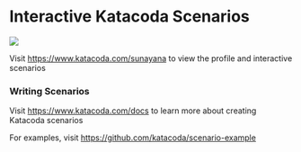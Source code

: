# Interactive Katacoda Scenarios

[![](http://shields.katacoda.com/katacoda/sunayana/count.svg)](https://www.katacoda.com/sunayana "Get your profile on Katacoda.com")

Visit https://www.katacoda.com/sunayana to view the profile and interactive scenarios

### Writing Scenarios
Visit https://www.katacoda.com/docs to learn more about creating Katacoda scenarios

For examples, visit https://github.com/katacoda/scenario-example
